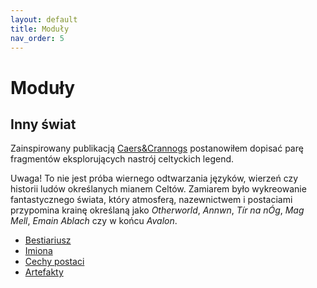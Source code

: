 ```yaml
---
layout: default
title: Moduły
nav_order: 5
---
```

# Moduły

## Inny świat
  
Zainspirowany publikacją [Caers&Crannogs](https://manarampmatt.itch.io/caers-crannogs-issue-1) postanowiłem dopisać parę fragmentów eksplorujących nastrój celtyckich legend.

Uwaga! To nie jest próba wiernego odtwarzania języków, wierzeń czy historii ludów określanych mianem Celtów. Zamiarem było wykreowanie fantastycznego świata, który atmosferą, nazewnictwem i postaciami przypomina krainę określaną jako _Otherworld_, _Annwn_, _Tír na nÓg_, _Mag Mell_, _Emain Ablach_ czy w końcu _Avalon_.

- [Bestiariusz](./mods/celtic-monsters.md)
- [Imiona](./mods/celtic-names.md)
- [Cechy postaci](./mods/celtic-traits.md)
- [Artefakty](./mods/celtic-relics.md)
